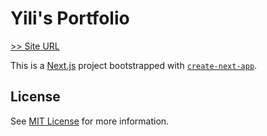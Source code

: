 # Yili's Portfolio
[>> Site URL](https://yilizhang.vercel.app)

This is a [Next.js](https://nextjs.org/) project bootstrapped with [`create-next-app`](https://github.com/vercel/next.js/tree/canary/packages/create-next-app).

## License
See [MIT License](./LICENSE) for more information.